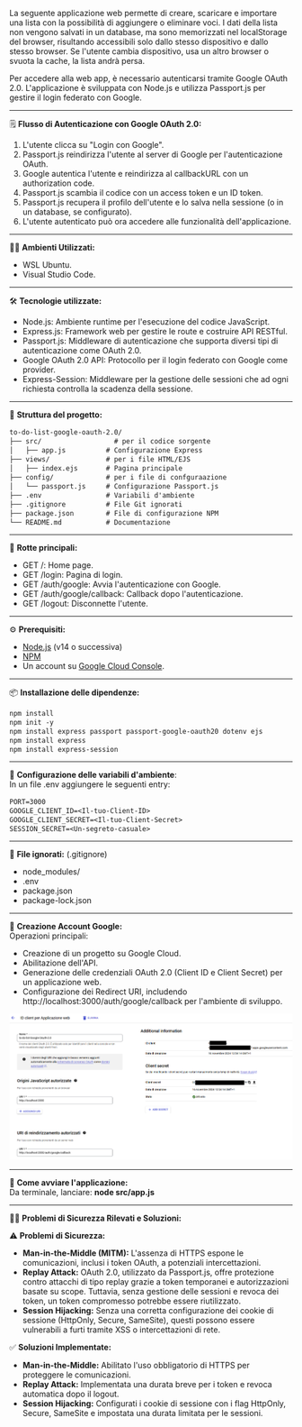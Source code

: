 La seguente applicazione web permette di creare, scaricare e importare una lista con la possibilità di aggiungere o eliminare voci. I dati della lista non vengono salvati in un database, ma sono memorizzati nel localStorage del browser, risultando accessibili solo dallo stesso dispositivo e dallo stesso browser. Se l'utente cambia dispositivo, usa un altro browser o svuota la cache, la lista andrà persa.

Per accedere alla web app, è necessario autenticarsi tramite Google OAuth 2.0.
L'applicazione è sviluppata con Node.js e utilizza Passport.js per gestire il login federato con Google.

---

:spiral_notepad: **Flusso di Autenticazione con Google OAuth 2.0:**
1. L'utente clicca su "Login con Google".
2. Passport.js reindirizza l'utente al server di Google per l'autenticazione OAuth.
3. Google autentica l'utente e reindirizza al callbackURL con un authorization code.
4. Passport.js scambia il codice con un access token e un ID token.
5. Passport.js recupera il profilo dell'utente e lo salva nella sessione (o in un database, se configurato).
6. L'utente autenticato può ora accedere alle funzionalità dell'applicazione.

---

🧑‍💻 **Ambienti Utilizzati:**
- WSL Ubuntu.
- Visual Studio Code.

---

🛠️ **Tecnologie utilizzate:**
- Node.js: Ambiente runtime per l'esecuzione del codice JavaScript.
- Express.js:  Framework web per gestire le route e costruire API RESTful.
- Passport.js: Middleware di autenticazione che supporta diversi tipi di autenticazione come OAuth 2.0.
- Google OAuth 2.0 API: Protocollo per il login federato con Google come provider.
- Express-Session: Middleware per la gestione delle sessioni che ad ogni richiesta controlla la scadenza della sessione.

---

📂 **Struttura del progetto:**
```
to-do-list-google-oauth-2.0/
├── src/				  # per il codice sorgente
│   ├── app.js          # Configurazione Express
├── views/				# per i file HTML/EJS
│   ├── index.ejs       # Pagina principale
├── config/				# per i file di confguraazione
│   └── passport.js     # Configurazione Passport.js
├── .env                # Variabili d'ambiente
├── .gitignore          # File Git ignorati
├── package.json        # File di configurazione NPM
└── README.md           # Documentazione
```
---

📘 **Rotte principali:**
- GET /: Home page.
- GET /login: Pagina di login.
- GET /auth/google: Avvia l'autenticazione con Google.
- GET /auth/google/callback: Callback dopo l'autenticazione.
- GET /logout: Disconnette l'utente.

---

:gear: **Prerequisiti:**
- [Node.js](https://nodejs.org/) (v14 o successiva)
- [NPM](https://www.npmjs.com/)
- Un account su [Google Cloud Console](https://console.cloud.google.com/).

---

📦 **Installazione delle dipendenze:**
```
npm install
npm init -y
npm install express passport passport-google-oauth20 dotenv ejs
npm install express
npm install express-session
```
---

🔧 **Configurazione delle variabili d'ambiente**:  
In un file .env aggiungere le seguenti entry:
```
PORT=3000
GOOGLE_CLIENT_ID=<Il-tuo-Client-ID>
GOOGLE_CLIENT_SECRET=<Il-tuo-Client-Secret>
SESSION_SECRET=<Un-segreto-casuale>
```
---

📂 **File ignorati:** (.gitignore)
- node_modules/
- .env
- package.json
- package-lock.json

---

📜 **Creazione Account Google:**  
Operazioni principali:
- Creazione di un progetto su Google Cloud.
- Abilitazione dell'API.
- Generazione delle credenziali OAuth 2.0 (Client ID e Client Secret) per un applicazione web.
- Configurazione dei Redirect URI, includendo http://localhost:3000/auth/google/callback per l'ambiente di sviluppo.

![Logo](Google-credential.png)

---

:rocket: **Come avviare l'applicazione:**  
Da terminale, lanciare: **node src/app.js**

---

👮‍♂️ **Problemi di Sicurezza Rilevati e Soluzioni:**  

⚠️ **Problemi di Sicurezza:**
- **Man-in-the-Middle (MITM):** L'assenza di HTTPS espone le comunicazioni, inclusi i token OAuth, a potenziali intercettazioni.
- **Replay Attack:** OAuth 2.0, utilizzato da Passport.js, offre protezione contro attacchi di tipo replay grazie a token temporanei e autorizzazioni basate su scope. Tuttavia, senza gestione delle sessioni e revoca dei token, un token compromesso potrebbe essere riutilizzato.
- **Session Hijacking:** Senza una corretta configurazione dei cookie di sessione (HttpOnly, Secure, SameSite), questi possono essere vulnerabili a furti tramite XSS o intercettazioni di rete.

✅ **Soluzioni Implementate:**
- **Man-in-the-Middle:** Abilitato l'uso obbligatorio di HTTPS per proteggere le comunicazioni.
- **Replay Attack:** Implementata una durata breve per i token e revoca automatica dopo il logout.
- **Session Hijacking:** Configurati i cookie di sessione con i flag HttpOnly, Secure, SameSite e impostata una durata limitata per le sessioni.